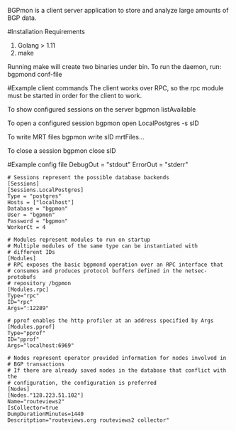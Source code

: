 BGPmon is a client server application to store and analyze large amounts
of BGP data.

#Installation
Requirements
1. Golang > 1.11
2. make

Running make will create two binaries under bin. To run the daemon,
run:
    bgpmond conf-file

#Example client commands
The client works over RPC, so the rpc module must be started in order
for the client to work.

To show configured sessions on the server
    bgpmon listAvailable

To open a configured session
    bgpmon open LocalPostgres -s sID

To write MRT files
    bgpmon write sID mrtFiles...

To close a session
    bgpmon close sID

#Example config file
    DebugOut = "stdout"
    ErrorOut = "stderr"

    # Sessions represent the possible database backends
    [Sessions]
    [Sessions.LocalPostgres]
    Type = "postgres"
    Hosts = ["localhost"]
    Database = "bgpmon"
    User = "bgpmon"
    Password = "bgpmon"
    WorkerCt = 4

    # Modules represent modules to run on startup
    # Multiple modules of the same type can be instantiated with
    # different IDs
    [Modules]
    # RPC exposes the basic bgpmond operation over an RPC interface that
    # consumes and produces protocol buffers defined in the netsec-protobufs
    # repository /bgpmon
    [Modules.rpc]
    Type="rpc"
    ID="rpc"
    Args=":12289"

    # pprof enables the http profiler at an address specified by Args
    [Modules.pprof]
    Type="pprof"
    ID="pprof"
    Args="localhost:6969"

    # Nodes represent operator provided information for nodes involved in
    # BGP transactions
    # If there are already saved nodes in the database that conflict with the
    # configuration, the configuration is preferred
    [Nodes]
    [Nodes."128.223.51.102"]
    Name="routeviews2"
    IsCollector=true
    DumpDurationMinutes=1440
    Descritption="routeviews.org routeviews2 collector"
